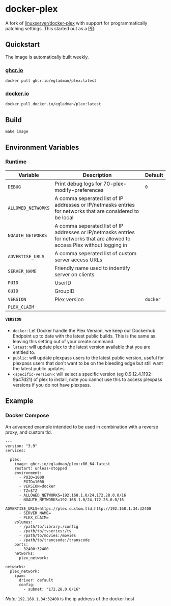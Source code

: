 # docker-plex

A fork of [linuxserver/docker-plex](https://github.com/linuxserver/docker-plex)
with support for programmatically patching settings. This started out as a
[PR](https://github.com/linuxserver/docker-plex/pull/293).

## Quickstart

The image is automatically built weekly.

### [ghcr.io](https://github.com/egladman/docker-plex/pkgs/container/plex)
```
docker pull ghcr.io/egladman/plex:latest
```

### [docker.io](https://hub.docker.com/r/egladman/plex)
```
docker pull docker.io/egladman/plex:latest
```

## Build

```
make image
```

## Environment Variables

### Runtime

| Variable           | Description                                                                                                                   | Default               |
| ------------------ | ----------------------------------------------------------------------------------------------------------------------------- | --------------------- |
| `DEBUG`            | Print debug logs for 70-plex-modify-preferences                                                                               | `0`                   |
| `ALLOWED_NETWORKS` | A comma seperated list of IP addresses or IP/netmasks entries for networks that are considered to be local                    |                       |
| `NOAUTH_NETWORKS`  | A comma seperated list of IP addresses or IP/netmasks entries for networks that are allowed to access Plex without logging in |                       |
| `ADVERTISE_URLS`   | A comma seperated list of custom server access URLs                                                                           |                       |
| `SERVER_NAME`      | Friendly name used to indentify server on clients                                                                             |                       |
| `PUID`             | UserID                                                                                                                        |                       |
| `GUID`             | GroupID                                                                                                                       |                       |
| `VERSION`          | Plex version                                                                                                                  | `docker`              |
| `PLEX_CLAIM`       |                                                                                                                               |                       |

#### `VERSION`

- `docker`: Let Docker handle the Plex Version, we keep our Dockerhub Endpoint up to date with the latest public builds. This is the same as leaving this setting out of your create command.
- `latest`: will update plex to the latest version available that you are entitled to.
- `public`: will update plexpass users to the latest public version, useful for plexpass users that don't want to be on the bleeding edge but still want the latest public updates.
- `<specific-version>`: will select a specific version (eg 0.9.12.4.1192-9a47d21) of plex to install, note you cannot use this to access plexpass versions if you do not have plexpass.

## Example

### Docker Compose

An advanced example intended to be used in combination with a reverse proxy, and custom tld.

```
---
version: "3.9"
services:

  plex:
    image: ghcr.io/egladman/plex:x86_64-latest
    restart: unless-stopped
    environment:
      - PUID=1000
      - PGID=1000
      - VERSION=docker
      - TZ=$TZ
      - ALLOWED_NETWORKS=192.168.1.0/24,172.28.0.0/16
      - NOAUTH_NETWORKS=192.168.1.0/24,172.28.0.0/16
      - ADVERTISE_URLS=https://plex.custom.tld,http://192.168.1.34:32400
      - SERVER_NAME=
      - PLEX_CLAIM=
    volumes:
      - /path/to/library:/config
      - /path/to/tvseries:/tv
      - /path/to/movies:/movies
      - /path/to/trancsode:/transcode
    ports:
      - 32400:32400
    networks:
      plex_network:

networks:
  plex_network:
    ipam:
      driver: default
      config:
        - subnet: "172.28.0.0/16"
```

*Note:* `192.168.1.34:32400` is the ip address of the docker host

